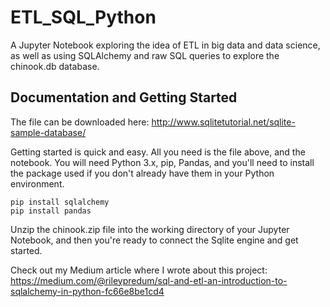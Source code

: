 # ETL_SQL_Python

A Jupyter Notebook exploring the idea of ETL in big data and data science, as well as using SQLAlchemy and raw SQL queries to explore the chinook.db database.

## Documentation and Getting Started

The file can be downloaded here: http://www.sqlitetutorial.net/sqlite-sample-database/

Getting started is quick and easy. All you need is the file above, and the notebook. You will need Python 3.x, pip, Pandas, and you'll need to install the package used if you don't already have them in your Python environment.

```{python}
pip install sqlalchemy
pip install pandas

```

Unzip the chinook.zip file into the working directory of your Jupyter Notebook, and then you're ready to connect the Sqlite engine and get started.

Check out my Medium article where I wrote about this project: https://medium.com/@rileypredum/sql-and-etl-an-introduction-to-sqlalchemy-in-python-fc66e8be1cd4
